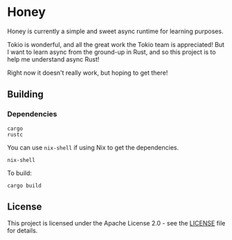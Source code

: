 # Honey

Honey is currently a simple and sweet async runtime for learning purposes.

Tokio is wonderful, and all the great work the Tokio team is appreciated! But I want to learn async from the ground-up in Rust, and so this project is to help me understand async Rust!

Right now it doesn't really work, but hoping to get there!

## Building

### Dependencies
```
cargo
rustc
```
You can use `nix-shell` if using Nix to get the dependencies.
```
nix-shell
```

To build:
```
cargo build
```

## License
This project is licensed under the Apache License 2.0 - see the [LICENSE](LICENSE) file for details.
